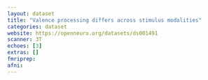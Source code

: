 ```yaml
---
layout: dataset
title: "Valence processing differs across stimulus modalities"
categories: dataset
website: https://openneuro.org/datasets/ds001491
scanner: 3T
echoes: [3]
extras: []
fmriprep:
afni:
---
```

